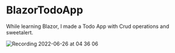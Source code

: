 # BlazorTodoApp

While learning Blazor, I made a Todo App with Crud operations and sweetalert.

![Recording 2022-06-26 at 04 36 06](https://user-images.githubusercontent.com/57454282/175795772-57efdbf2-1f0c-470d-b71f-7c6268cfccf6.gif)

